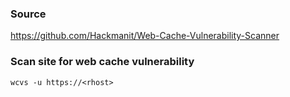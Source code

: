 ### Source
https://github.com/Hackmanit/Web-Cache-Vulnerability-Scanner  

### Scan site for web cache vulnerability
```
wcvs -u https://<rhost>
```

